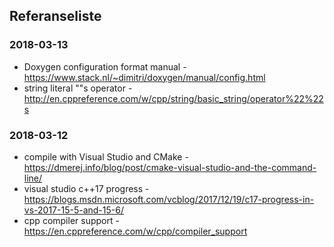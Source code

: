 ## Referanseliste

### 2018-03-13
* Doxygen configuration format manual - https://www.stack.nl/~dimitri/doxygen/manual/config.html
* string literal ""s operator - http://en.cppreference.com/w/cpp/string/basic_string/operator%22%22s


### 2018-03-12

* compile with Visual Studio and CMake  - https://dmerej.info/blog/post/cmake-visual-studio-and-the-command-line/
* visual studio c++17 progress - https://blogs.msdn.microsoft.com/vcblog/2017/12/19/c17-progress-in-vs-2017-15-5-and-15-6/
* cpp compiler support - https://en.cppreference.com/w/cpp/compiler_support
